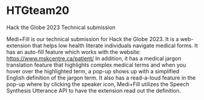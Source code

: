 # HTGteam20
Hack the Globe 2023 Technical submission 

Medi+Fill is our technical submission for Hack the Globe 2023. It is a web-extension that helps low health literate individuals navigate medical forms.
It has an auto-fill feature which works with the website: https://www.mskcentre.ca/patient/
In addition, it has a medical jargon translation feature that highlights complex medical terms and when you hover over the highlighted term, a pop-up shows up with a simplified English definition of the jargon term. It also has a read-a-loud feature in the pop-up where by clicking the speaker icon, Medi+Fill utilizes the Speech Synthesis Utterance API to have the extension read out the definition.
